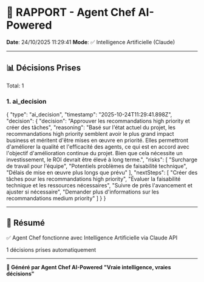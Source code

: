 # 🤖 RAPPORT - Agent Chef AI-Powered

**Date**: 24/10/2025 11:29:41
**Mode**: ✅ Intelligence Artificielle (Claude)

---

## 📊 Décisions Prises

Total: 1


### 1. ai_decision

{
  "type": "ai_decision",
  "timestamp": "2025-10-24T11:29:41.898Z",
  "decision": {
    "decision": "Approuver les recommandations high priority et créer des tâches",
    "reasoning": "Basé sur l'état actuel du projet, les recommandations high priority semblent avoir le plus grand impact business et méritent d'être mises en œuvre en priorité. Elles permettront d'améliorer la qualité et l'efficacité des agents, ce qui est en accord avec l'objectif d'amélioration continue du projet. Bien que cela nécessite un investissement, le ROI devrait être élevé à long terme.",
    "risks": [
      "Surcharge de travail pour l'équipe",
      "Potentiels problèmes de faisabilité technique",
      "Délais de mise en œuvre plus longs que prévu"
    ],
    "nextSteps": [
      "Créer des tâches pour les recommandations high priority",
      "Évaluer la faisabilité technique et les ressources nécessaires",
      "Suivre de près l'avancement et ajuster si nécessaire",
      "Demander plus d'informations sur les recommandations medium priority"
    ]
  }
}


---

## 🎯 Résumé

✅ Agent Chef fonctionne avec Intelligence Artificielle via Claude API

1 décisions prises automatiquement

---

**🤖 Généré par Agent Chef AI-Powered**
**"Vraie intelligence, vraies décisions"**
